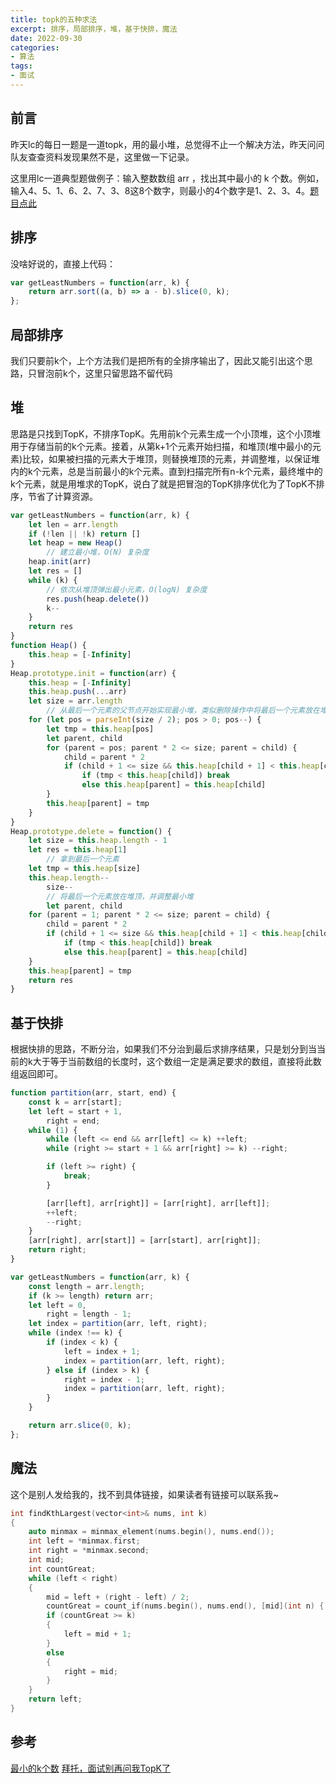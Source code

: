 ```yaml
---
title: topk的五种求法
excerpt: 排序，局部排序，堆，基于快排，魔法
date: 2022-09-30
categories:
- 算法
tags:
- 面试
---
```


## 前言
昨天lc的每日一题是一道topk，用的最小堆，总觉得不止一个解决方法，昨天问问队友查查资料发现果然不是，这里做一下记录。

这里用lc一道典型题做例子：输入整数数组 arr ，找出其中最小的 k 个数。例如，输入4、5、1、6、2、7、3、8这8个数字，则最小的4个数字是1、2、3、4。[题目点此](https://leetcode-cn.com/problems/zui-xiao-de-kge-shu-lcof/)

## 排序
没啥好说的，直接上代码：

```javascript
var getLeastNumbers = function(arr, k) {
    return arr.sort((a, b) => a - b).slice(0, k);
};
```

## 局部排序
我们只要前k个，上个方法我们是把所有的全排序输出了，因此又能引出这个思路，只冒泡前k个，这里只留思路不留代码

## 堆
思路是只找到TopK，不排序TopK。先用前k个元素生成一个小顶堆，这个小顶堆用于存储当前的k个元素。接着，从第k+1个元素开始扫描，和堆顶(堆中最小的元素)比较，如果被扫描的元素大于堆顶，则替换堆顶的元素，并调整堆，以保证堆内的k个元素，总是当前最小的k个元素。直到扫描完所有n-k个元素，最终堆中的k个元素，就是用堆求的TopK，说白了就是把冒泡的TopK排序优化为了TopK不排序，节省了计算资源。

```javascript
var getLeastNumbers = function(arr, k) {
    let len = arr.length
    if (!len || !k) return []
    let heap = new Heap()
        // 建立最小堆，O(N) 复杂度
    heap.init(arr)
    let res = []
    while (k) {
        // 依次从堆顶弹出最小元素，O(logN) 复杂度
        res.push(heap.delete())
        k--
    }
    return res
}
function Heap() {
    this.heap = [-Infinity]
}
Heap.prototype.init = function(arr) {
    this.heap = [-Infinity]
    this.heap.push(...arr)
    let size = arr.length
        // 从最后一个元素的父节点开始实现最小堆，类似删除操作中将最后一个元素放在堆顶进行调整。
    for (let pos = parseInt(size / 2); pos > 0; pos--) {
        let tmp = this.heap[pos]
        let parent, child
        for (parent = pos; parent * 2 <= size; parent = child) {
            child = parent * 2
            if (child + 1 <= size && this.heap[child + 1] < this.heap[child]) child++
                if (tmp < this.heap[child]) break
                else this.heap[parent] = this.heap[child]
        }
        this.heap[parent] = tmp
    }
}
Heap.prototype.delete = function() {
    let size = this.heap.length - 1
    let res = this.heap[1]
        // 拿到最后一个元素
    let tmp = this.heap[size]
    this.heap.length--
        size--
        // 将最后一个元素放在堆顶，并调整最小堆
        let parent, child
    for (parent = 1; parent * 2 <= size; parent = child) {
        child = parent * 2
        if (child + 1 <= size && this.heap[child + 1] < this.heap[child]) child++
            if (tmp < this.heap[child]) break
            else this.heap[parent] = this.heap[child]
    }
    this.heap[parent] = tmp
    return res
}
```

## 基于快排
根据快排的思路，不断分治，如果我们不分治到最后求排序结果，只是划分到当当前的k大于等于当前数组的长度时，这个数组一定是满足要求的数组，直接将此数组返回即可。

```javascript
function partition(arr, start, end) {
    const k = arr[start];
    let left = start + 1,
        right = end;
    while (1) {
        while (left <= end && arr[left] <= k) ++left;
        while (right >= start + 1 && arr[right] >= k) --right;

        if (left >= right) {
            break;
        }

        [arr[left], arr[right]] = [arr[right], arr[left]];
        ++left;
        --right;
    }
    [arr[right], arr[start]] = [arr[start], arr[right]];
    return right;
}

var getLeastNumbers = function(arr, k) {
    const length = arr.length;
    if (k >= length) return arr;
    let left = 0,
        right = length - 1;
    let index = partition(arr, left, right);
    while (index !== k) {
        if (index < k) {
            left = index + 1;
            index = partition(arr, left, right);
        } else if (index > k) {
            right = index - 1;
            index = partition(arr, left, right);
        }
    }

    return arr.slice(0, k);
};
```

## 魔法
这个是别人发给我的，找不到具体链接，如果读者有链接可以联系我~

```c++
int findKthLargest(vector<int>& nums, int k)
{
	auto minmax = minmax_element(nums.begin(), nums.end());
	int left = *minmax.first;
	int right = *minmax.second;
	int mid;
	int countGreat;
	while (left < right)
	{
		mid = left + (right - left) / 2;
		countGreat = count_if(nums.begin(), nums.end(), [mid](int n) { return n> mid;});
		if (countGreat >= k)
		{
			left = mid + 1;
		}
		else
		{
			right = mid;
		}
	}
	return left;
}
```

## 参考
[最小的k个数](https://leetcode-cn.com/problems/zui-xiao-de-kge-shu-lcof/solution/zui-xiao-de-kge-shu-by-leetcode-solution/)
[拜托，面试别再问我TopK了](https://zhuanlan.51cto.com/art/201809/584259.htm)